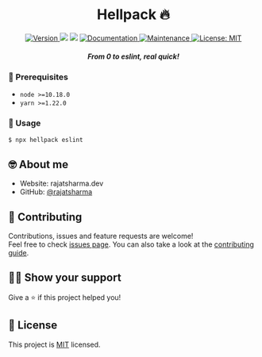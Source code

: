 <h1 align="center">Hellpack 🔥</h1>
<p align="center">
  <a href="https://www.npmjs.com/package/hellpack" target="_blank">
    <img alt="Version" src="https://img.shields.io/npm/v/hellpack.svg">
  </a>
  <img src="https://img.shields.io/badge/node-%3E%3D10.18.0-blue.svg" />
  <img src="https://img.shields.io/badge/yarn-%3E%3D1.22.0-blue.svg" />
  <a href="https://github.com/rajatsharma/hellpack#readme" target="_blank">
    <img alt="Documentation" src="https://img.shields.io/badge/documentation-yes-brightgreen.svg" />
  </a>
  <a href="https://github.com/rajatsharma/hellpack/graphs/commit-activity" target="_blank">
    <img alt="Maintenance" src="https://img.shields.io/badge/Maintained%3F-yes-green.svg" />
  </a>
  <a href="https://github.com/rajatsharma/hellpack/blob/master/LICENSE" target="_blank">
    <img alt="License: MIT" src="https://img.shields.io/github/license/rajatsharma/hellpack" />
  </a>
</p>

<h5 align="center">From 0 to eslint, real quick!</h5>


### 🧰 Prerequisites

- `node >=10.18.0`
- `yarn >=1.22.0`

### 🚀 Usage

```sh
$ npx hellpack eslint
```

## 🤓 About me

* Website: rajatsharma.dev
* GitHub: [@rajatsharma](https://github.com/rajatsharma)

## 🤝 Contributing

Contributions, issues and feature requests are welcome!<br />Feel free to check [issues page](https://github.com/rajatsharma/hellpack/issues). You can also take a look at the [contributing guide](https://github.com/rajatsharma/hellpack/blob/master/CONTRIBUTING.md).

## 🙋‍♀️ Show your support

Give a ⭐️ if this project helped you!


## 📝 License

This project is [MIT](https://github.com/rajatsharma/hellpack/blob/master/LICENSE) licensed.
